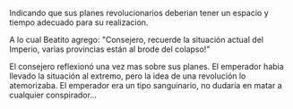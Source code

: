 Indicando que sus planes revolucionarios deberian tener un espacio y tiempo adecuado para su realizacion.

A lo cual Beatito agrego: "Consejero, recuerde la situación actual del Imperio, varias provincias están al brode del colapso!"

El consejero reflexionó una vez mas sobre sus planes. El emperador habia llevado la situación al extremo, pero la idea de una revolución lo atemorizaba. El emperador era un tipo sanguinario, no dudaría en matar a cualquier conspirador...
